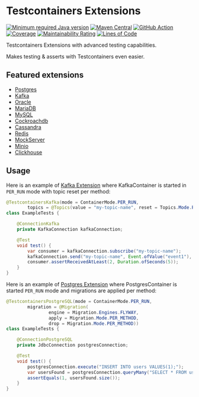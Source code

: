 # Testcontainers Extensions

[![Minimum required Java version](https://img.shields.io/badge/Java-17%2B-blue?logo=openjdk)](https://openjdk.org/projects/jdk/17/)
[![Maven Central](https://maven-badges.herokuapp.com/maven-central/io.goodforgod/testcontainers-extensions-postgres/badge.svg)](https://maven-badges.herokuapp.com/maven-central/io.goodforgod/testcontainers-extensions-postgres)
[![GitHub Action](https://github.com/goodforgod/testcontainers-extensions/workflows/CI%20Master/badge.svg)](https://github.com/GoodforGod/testcontainers-extensions/actions?query=workflow%3A"CI+Master"++)
[![Coverage](https://sonarcloud.io/api/project_badges/measure?project=GoodforGod_testcontainers-extensions&metric=coverage)](https://sonarcloud.io/dashboard?id=GoodforGod_testcontainers-extensions)
[![Maintainability Rating](https://sonarcloud.io/api/project_badges/measure?project=GoodforGod_testcontainers-extensions&metric=sqale_rating)](https://sonarcloud.io/dashboard?id=GoodforGod_testcontainers-extensions)
[![Lines of Code](https://sonarcloud.io/api/project_badges/measure?project=GoodforGod_testcontainers-extensions&metric=ncloc)](https://sonarcloud.io/dashboard?id=GoodforGod_testcontainers-extensions)

Testcontainers Extensions with advanced testing capabilities.

Makes testing & asserts with Testcontainers even easier.

## Featured extensions

- [Postgres](postgres)
- [Kafka](kafka)
- [Oracle](oracle)
- [MariaDB](mariadb)
- [MySQL](mysql)
- [Cockroachdb](cockroachdb)
- [Cassandra](cassandra)
- [Redis](redis)
- [MockServer](mockserver)
- [Minio](minio)
- [Clickhouse](clickhouse)

## Usage

Here is an example of [Kafka Extension](kafka) where KafkaContainer is started in `PER_RUN` mode with topic reset per method:

```java
@TestcontainersKafka(mode = ContainerMode.PER_RUN,
        topics = @Topics(value = "my-topic-name", reset = Topics.Mode.PER_METHOD))
class ExampleTests {

    @ConnectionKafka
    private KafkaConnection kafkaConnection;

    @Test
    void test() {
        var consumer = kafkaConnection.subscribe("my-topic-name");
        kafkaConnection.send("my-topic-name", Event.ofValue("event1"), Event.ofValue("event2"));
        consumer.assertReceivedAtLeast(2, Duration.ofSeconds(5));
    }
}
```

Here is an example of [Postgres Extension](postgres) where PostgresContainer is started `PER_RUN` mode and migrations are applied per method:

```java
@TestcontainersPostgreSQL(mode = ContainerMode.PER_RUN,
        migration = @Migration(
                engine = Migration.Engines.FLYWAY,
                apply = Migration.Mode.PER_METHOD,
                drop = Migration.Mode.PER_METHOD))
class ExampleTests {

    @ConnectionPostgreSQL
    private JdbcConnection postgresConnection;

    @Test
    void test() {
        postgresConnection.execute("INSERT INTO users VALUES(1);");
        var usersFound = postgresConnection.queryMany("SELECT * FROM users;", r -> r.getInt(1));
        assertEquals(1, usersFound.size());
    }
}
```